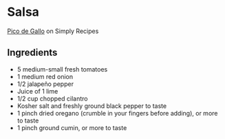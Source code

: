 # Salsa
[Pico de Gallo](https://www.simplyrecipes.com/recipes/fresh_tomato_salsa/) on Simply Recipes

## Ingredients
* 5 medium-small fresh tomatoes
* 1 medium red onion
* 1/2 jalapeño pepper
* Juice of 1 lime
* 1/2 cup chopped cilantro
* Kosher salt and freshly ground black pepper to taste
* 1 pinch dried oregano (crumble in your fingers before adding), or more to taste
* 1 pinch ground cumin, or more to taste
